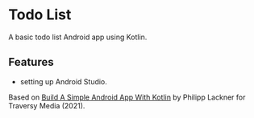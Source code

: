 # Todo List

A basic todo list Android app using Kotlin.

## Features

- setting up Android Studio.

Based on [Build A Simple Android App With Kotlin](https://www.youtube.com/watch?v=BBWyXo-3JGQ) by Philipp Lackner for Traversy Media (2021).
